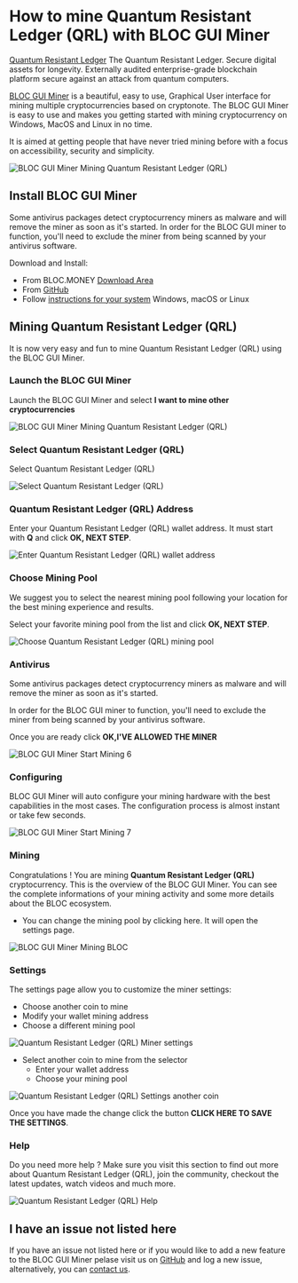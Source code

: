 # **How to mine Quantum Resistant Ledger (QRL) with BLOC GUI Miner**

[Quantum Resistant Ledger](https://www.theqrl.org) The Quantum Resistant Ledger. Secure digital assets for longevity. Externally audited enterprise-grade blockchain platform secure against an attack from quantum computers.

[BLOC GUI Miner](../mining/BLOC-GUI-Miner.md) is a beautiful, easy to use, Graphical User interface for mining multiple cryptocurrencies based on cryptonote. The BLOC GUI Miner is easy to use and makes you getting started with mining cryptocurrency on Windows, MacOS and Linux in no time.

It is aimed at getting people that have never tried mining before with a focus on accessibility, security and simplicity.

![BLOC GUI Miner Mining Quantum Resistant Ledger (QRL)](images/BLOC-GUI-MINER/BLOC-GUI-Miner-v1.1.2-mining-QRL.jpg)

## **Install BLOC GUI Miner**

Some antivirus packages detect cryptocurrency miners as malware and will remove the miner as soon as it's started. In order for the BLOC GUI miner to function, you'll need to exclude the miner from being scanned by your antivirus software.

Download and Install:

- From BLOC.MONEY [Download Area](https://bloc.money/download)
- From [GitHub](https://github.com/furiousteam/GUI-miner/releases/latest)
- Follow [instructions for your system](../mining/BLOC-GUI-Miner-using.md) Windows, macOS or Linux 

## **Mining Quantum Resistant Ledger (QRL)**

It is now very easy and fun to mine Quantum Resistant Ledger (QRL) using the BLOC GUI Miner.

### **Launch the BLOC GUI Miner**

Launch the BLOC GUI Miner and select **I want to mine other cryptocurrencies**

![BLOC GUI Miner Mining Quantum Resistant Ledger (QRL)](images/BLOC-GUI-MINER/BLOC-GUI-Miner-v0.0.3-miner-setup.png)

### **Select Quantum Resistant Ledger (QRL)**

Select Quantum Resistant Ledger (QRL)

![Select Quantum Resistant Ledger (QRL)](images/BLOC-GUI-MINER/3-MINE-OTHER-CRYPTOCURRENCIES-BLOC-GUI-Miner-v1.1.2.png)

### **Quantum Resistant Ledger (QRL) Address**

Enter your Quantum Resistant Ledger (QRL) wallet address. It must start with **Q** and click **OK, NEXT STEP**.

![Enter Quantum Resistant Ledger (QRL) wallet address](images/BLOC-GUI-MINER/qrl-address.png)

### **Choose Mining Pool**

We suggest you to select the nearest mining pool following your location for the best mining experience and results.

Select your favorite mining pool from the list and click **OK, NEXT STEP**.

![Choose Quantum Resistant Ledger (QRL) mining pool](images/BLOC-GUI-MINER/qrl-pool.png)

### **Antivirus**

Some antivirus packages detect cryptocurrency miners as malware and will remove the miner as soon as it's started.

In order for the BLOC GUI miner to function, you'll need to exclude the miner from being scanned by your antivirus software.

Once you are ready click **OK,I'VE ALLOWED THE MINER**

![BLOC GUI Miner Start Mining 6](images/BLOC-GUI-MINER/BLOC-GUI-Miner-v0.0.3-antivirus.png)

### **Configuring**

BLOC GUI Miner will auto configure your mining hardware with the best capabilities in the most cases. The configuration process is almost instant or take few seconds.

![BLOC GUI Miner Start Mining 7](images/BLOC-GUI-MINER/BLOC-GUI-Miner-v0.0.3-ready.png)

### **Mining**

Congratulations ! You are mining **Quantum Resistant Ledger (QRL)** cryptocurrency. This is the overview of the BLOC GUI Miner. You can see the complete informations of your mining activity and some more details about the BLOC ecosystem.

- You can change the mining pool by clicking here. It will open the settings page.

![BLOC GUI Miner Mining BLOC](images/BLOC-GUI-MINER/13-MINING-QRL.png)

### **Settings** <a name="Quantum Resistant Ledger (QRL)-settings"></a>

The settings page allow you to customize the miner settings:

- Choose another coin to mine
- Modify your wallet mining address
- Choose a different mining pool

![Quantum Resistant Ledger (QRL) Miner settings](images/BLOC-GUI-MINER/qrl-settings.png)

- Select another coin to mine from the selector
    * Enter your wallet address
    * Choose your mining pool

![Quantum Resistant Ledger (QRL) Settings another coin](images/BLOC-GUI-MINER/qrl-settings2.png)

Once you have made the change click the button **CLICK HERE TO SAVE THE SETTINGS**.

### **Help**

Do you need more help ? Make sure you visit this section to find out more about Quantum Resistant Ledger (QRL), join the community, checkout the latest updates, watch videos and much more.

![Quantum Resistant Ledger (QRL) Help](images/BLOC-GUI-MINER/qrl-help.png)

## **I have an issue not listed here**

If you have an issue not listed here or if you would like to add a new feature to the BLOC GUI Miner pelase visit us on [GitHub](https://github.com/furiousteam/GUI-miner) and log a new issue, alternatively, you can [contact us](../about/Community.md).